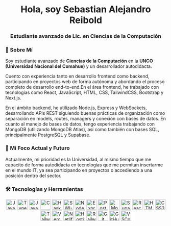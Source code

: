 <h1 align="center"> Hola, soy Sebastian Alejandro Reibold</h1>
<h3 align="center">  Estudiante avanzado de Lic. en Ciencias de la Computación </h3>

### 👋 Sobre Mí

Soy estudiante avanzado de **Ciencias de la Computación** en la **UNCO (Universidad Nacional del Comahue)** y un desarrollador autodidacta. 

Cuento con experiencia tanto en desarrollo frontend como backend, participando en proyectos web de forma autónoma y abordando el proceso completo de desarrollo end-to-end.En el área frontend, he trabajado con tecnologías como React, JavaScript, HTML, CSS, TailwindCSS, Bootstrap y Next.js. 

En el ámbito backend, he utilizado Node.js, Express y WebSockets, desarrollando APIs REST siguiendo buenas prácticas de organización como separación en models, routes, managers y conexión con bases de datos. En cuanto al manejo de bases de datos, tengo experiencia trabajando con MongoDB (utilizando MongoDB Atlas), así como también con bases SQL, principalmente PostgreSQL y Supabase.

### 🔮  Mi Foco Actual y Futuro

Actualmente, mi prioridad es la Universidad, al mismo tiempo que me capacito de forma autodidacta en tecnologías que me permitan insertarme en el mundo IT, ya sea participando en proyectos o accediendo a una posición dentro del sector.

### 🛠️ Tecnologías y Herramientas

<p align="center">
  <!-- Lenguajes -->
  <img src="https://cdn.jsdelivr.net/gh/devicons/devicon/icons/javascript/javascript-original.svg" height="32" alt="JavaScript" title="JavaScript" />
  <img src="https://cdn.jsdelivr.net/gh/devicons/devicon/icons/typescript/typescript-original.svg" height="32" alt="TypeScript" title="TypeScript" />
  <img src="https://cdn.jsdelivr.net/gh/devicons/devicon/icons/java/java-original.svg" height="32" alt="Java" title="Java" />
  <img src="https://cdn.jsdelivr.net/gh/devicons/devicon/icons/c/c-original.svg" height="32" alt="C" title="C" />
  <img src="https://cdn.simpleicons.org/haskell/5D4F85" height="32" alt="Haskell" title="Haskell" />
  <img src="https://avatars.githubusercontent.com/u/6884283?s=200&v=4" height="32" alt="SWI-Prolog" title  
  
  
  <!-- Backend -->
  <img src="https://cdn.jsdelivr.net/gh/devicons/devicon/icons/nodejs/nodejs-original.svg" height="32" alt="Node.js" title="Node.js" />
  <img src="https://cdn.jsdelivr.net/gh/devicons/devicon/icons/express/express-original.svg" height="32" alt="Express.js" title="Express.js" />
  <!-- Bases de Datos -->
  <img src="https://cdn.jsdelivr.net/gh/devicons/devicon/icons/postgresql/postgresql-original.svg" height="32" alt="PostgreSQL" title="PostgreSQL" />
  <img src="https://cdn.jsdelivr.net/gh/devicons/devicon/icons/mongodb/mongodb-original.svg" height="32" alt="MongoDB" title="MongoDB" />
  <img src="https://cdn.simpleicons.org/supabase/3ECF8E" height="32" alt="Supabase" title="Supabase" />
  
 <!-- Frontend -->
  <img src="https://cdn.jsdelivr.net/gh/devicons/devicon/icons/react/react-original.svg" height="32" alt="React" title="React" />
  <img src="https://cdn.jsdelivr.net/gh/devicons/devicon/icons/html5/html5-original.svg" height="32" alt="HTML5" title="HTML5" />
  <img src="https://cdn.jsdelivr.net/gh/devicons/devicon/icons/css3/css3-original.svg" height="32" alt="CSS3" title="CSS3" />
  <img src="https://cdn.simpleicons.org/tailwindcss/06B6D4" height="32" alt="TailwindCSS" title="TailwindCSS" />
  
<!-- Herramientas y Despliegue -->
  <img src="https://cdn.simpleicons.org/vercel/000000" height="32" alt="Vercel" title="Vercel" />
  <img src="https://cdn.simpleicons.org/netlify/00C7B7" height="32" alt="Netlify" title="Netlify" />
  <img src="https://cdn.simpleicons.org/hostinger/673DE6" height="32" alt="Hostinger" title="Hostinger" />
  <img src="https://cdn.simpleicons.org/railway/0B0D0D" height="32" alt="Railway" title="Railway" />
  
  <img src="https://cdn.jsdelivr.net/gh/devicons/devicon/icons/git/git-original.svg" height="32" alt="Git" title="Git" />
  <img src="https://cdn.jsdelivr.net/gh/devicons/devicon/icons/github/github-original.svg" height="32" alt="GitHub" title="GitHub" />
  <img src="https://cdn.jsdelivr.net/gh/devicons/devicon/icons/vscode/vscode-original.svg" height="32" alt="VSCode" title="VSCode" />
</p>
